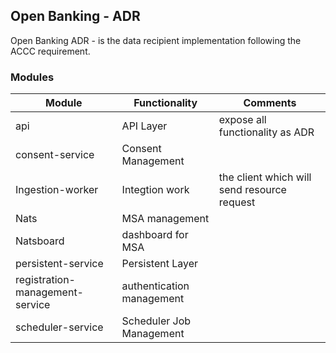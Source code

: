 ## Open Banking - ADR
Open Banking ADR - is the data recipient implementation following the ACCC requirement.

### Modules

|Module|Functionality|Comments|
|---|---|---|
|api| API Layer | expose all functionality as ADR|
|consent-service| Consent Management||
|Ingestion-worker| Integtion work| the client which will send resource request|
|Nats| MSA management||
|Natsboard| dashboard for MSA||
|persistent-service| Persistent Layer||
|registration-management-service| authentication management||
|scheduler-service| Scheduler Job Management||
